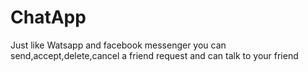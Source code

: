 # ChatApp
Just like Watsapp and facebook messenger you can send,accept,delete,cancel a friend request and can talk to your friend
